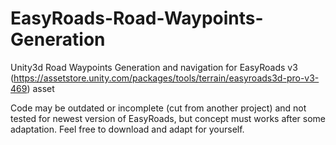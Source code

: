 # EasyRoads-Road-Waypoints-Generation
Unity3d Road Waypoints Generation and navigation for EasyRoads v3 (https://assetstore.unity.com/packages/tools/terrain/easyroads3d-pro-v3-469) asset

Code may be outdated or incomplete (cut from another project) and not tested for newest version of EasyRoads, but concept must works after some adaptation. Feel free to download and adapt for yourself.

